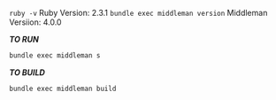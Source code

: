`ruby -v`
Ruby Version: 2.3.1
`bundle exec middleman version`
Middleman Versiion: 4.0.0

***TO RUN***

```bash
bundle exec middleman s
```


***TO BUILD***
```bash
bundle exec middleman build
```